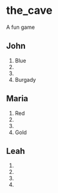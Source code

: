 # the_cave
A fun game


## John

1. Blue
2.
3.
4. Burgady

## Maria

1. Red
2.
3.
4. Gold

## Leah

1.
2.
3.
4.